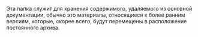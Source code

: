 Эта папка служит для хранения содержимого, удаляемого из основной документации, обычно это материалы, относящиеся к более ранним версиям, которые, скорее всего, будут перемещены в расположение постоянного архива.
